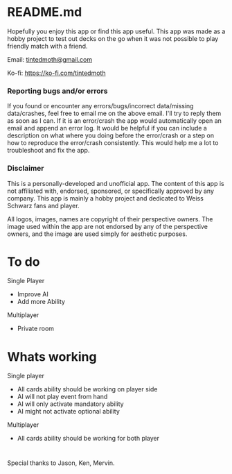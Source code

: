 # README.md
Hopefully you enjoy this app or find this app useful. This app was made as a hobby project to test out decks on the go when it was not possible to play friendly match with a friend.

Email: tintedmoth@gmail.com

Ko-fi: https://ko-fi.com/tintedmoth


### Reporting bugs and/or errors ###

If you found or encounter any errors/bugs/incorrect data/missing data/crashes, feel free to email me on the above email. I'll try to reply them as soon as I can. If it is an error/crash the app would automatically open an email and append an error log. It would be helpful if you can include a description on what where you doing before the error/crash or a step on how to reproduce the error/crash consistently. This would help me a lot to troubleshoot and fix the app.


### Disclaimer ###

This is a personally-developed and unofficial app. The content of this app is not affiliated with, endorsed, sponsored, or specifically approved by any company. This app is mainly a hobby project and dedicated to Weiss Schwarz fans and player.

All logos, images, names are copyright of their perspective owners. The image used within the app are not endorsed by any of the perspective owners, and the image are used simply for aesthetic purposes.



# To do
Single Player
 - Improve AI
 - Add more Ability

Multiplayer
 - Private room

# Whats working
Single player
 - All cards ability should be working on player side
 - AI will not play event from hand
 - AI will only activate mandatory ability
 - AI might not activate optional ability

Multiplayer
 - All cards ability should be working for both player
 
 
 #
 Special thanks to Jason, Ken, Mervin.
